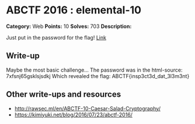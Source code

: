 # ABCTF 2016 : elemental-10

**Category:** Web
**Points:** 10
**Solves:** 703
**Description:**

Just put in the password for the flag! [Link](http://yrmyzscnvh.abctf.xyz/web1/)


## Write-up

Maybe the most basic challenge...
The password was in the html-source: 7xfsnj65gsklsjsdkj
Which revealed the flag: ABCTF{insp3ct3d_dat_3l3m3nt}

## Other write-ups and resources

* http://rawsec.ml/en/ABCTF-10-Caesar-Salad-Cryptography/
* https://kimiyuki.net/blog/2016/07/23/abctf-2016/
